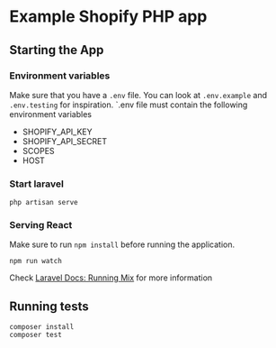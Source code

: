 # Example Shopify PHP app

## Starting the App

### Environment variables

Make sure that you have a `.env` file. You can look at `.env.example` and `.env.testing` for inspiration. `.env file must contain the following environment variables
- SHOPIFY_API_KEY
- SHOPIFY_API_SECRET
- SCOPES
- HOST

### Start laravel

`php artisan serve`

### Serving React
Make sure to run `npm install` before running the application.

`npm run watch`

Check [Laravel Docs: Running Mix](https://laravel.com/docs/8.x/mix#running-mix) for more information

## Running tests

```
composer install
composer test
```
